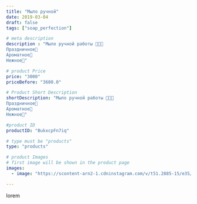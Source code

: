 ```yaml
---
title: "Мыло ручной"
date: 2019-03-04
draft: false
tags: ["soap_perfection"]

# meta description
description : "Мыло ручной работы 🎁🎁🎁
Праздничное🎉
Ароматное🌹
Нежное👏"

# product Price
price: "3000"
priceBefore: "3600.0"

# Product Short Description
shortDescription: "Мыло ручной работы 🎁🎁🎁
Праздничное🎉
Ароматное🌹
Нежное👏"

#product ID
productID: "BukxcpFn7iq"

# type must be "products"
type: "products"

# product Images
# first image will be shown in the product page
images:
  - image: "https://scontent-arn2-1.cdninstagram.com/v/t51.2885-15/e35/52903125_405483413570798_7759885143844004858_n.jpg?se=7&tp=1&_nc_ht=scontent-arn2-1.cdninstagram.com&_nc_cat=102&_nc_ohc=PJ4THUoQ6okAX87VGD1&ccb=7-4&oh=8d9724cf17df90144d5d88fbc36295c2&oe=608232BE&ig_cache_key=MTk5MTkzNDQwNzc0Njc2MjkyMg%3D%3D.2-ccb7-4"

---
```

lorem
